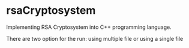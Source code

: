# rsaCryptosystem

Implementing RSA Cryptosystem into C++ programming language.

There are two option for the run: using multiple file or using a single file
